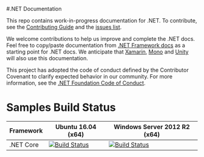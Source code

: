 #.NET Documentation

This repo contains work-in-progress documentation for .NET. To contribute, see the [Contributing Guide](CONTRIBUTING.md) and the [issues list](https://github.com/dotnet/docs/issues). 

We welcome contributions to help us improve and complete the .NET docs. Feel free to copy/paste documentation from [.NET Framework docs](https://msdn.microsoft.com/library/w0x726c2.aspx) as a starting point for .NET docs. We anticipate that [Xamarin](http://developer.xamarin.com/api/root/classlib/), [Mono](http://docs.go-mono.com/?link=root%3a%2fclasslib) and [Unity](http://docs.unity3d.com/Manual/index.html) will also use this documentation.

This project has adopted the code of conduct defined by the Contributor Covenant
to clarify expected behavior in our community.
For more information, see the [.NET Foundation Code of Conduct](https://dotnetfoundation.org/code-of-conduct).

Samples Build Status
===


| Framework | Ubuntu 16.04 (x64) | Windows Server 2012 R2 (x64)  |
| ------------- |------------| -----|
| .NET Core     | [![Build Status](http://seoul.westus.cloudapp.azure.com/buildStatus/icon?job=dotnetcore-samples-ubuntu1604-x64)](http://seoul.westus.cloudapp.azure.com/job/dotnetcore-samples-ubuntu1604-x64/) | [![Build Status](http://seoul.westus.cloudapp.azure.com/buildStatus/icon?job=dotnetcore-samples-windows2012-x64)](http://seoul.westus.cloudapp.azure.com/job/dotnetcore-samples-windows2012-x64/) |
